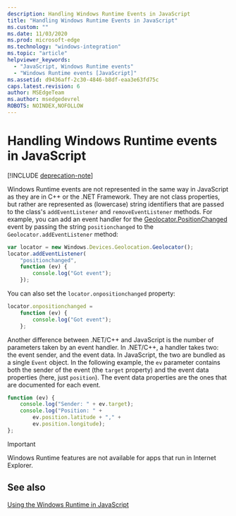 ```yaml
---
description: Handling Windows Runtime Events in JavaScript
title: "Handling Windows Runtime Events in JavaScript"
ms.custom: ""
ms.date: 11/03/2020
ms.prod: microsoft-edge
ms.technology: "windows-integration"
ms.topic: "article"
helpviewer_keywords: 
  - "JavaScript, Windows Runtime events"
  - "Windows Runtime events [JavaScript]"
ms.assetid: d9436aff-2c30-4846-b8df-eaa3e63fd75c
caps.latest.revision: 6
author: MSEdgeTeam
ms.author: msedgedevrel
ROBOTS: NOINDEX,NOFOLLOW
---
```

# Handling Windows Runtime events in JavaScript  

[!INCLUDE [deprecation-note](../includes/legacy-edge-note.md)]  

Windows Runtime events are not represented in the same way in JavaScript as they are in C++ or the .NET Framework.  They are not class properties, but rather are represented as \(lowercase\) string identifiers that are passed to the class's `addEventListener` and `removeEventListener` methods.  For example, you can add an event handler for the [Geolocator.PositionChanged][UwpWindowsGeolocationGeolocatorDevicesPositionChanged] event by passing the string `positionchanged` to the `Geolocator.addEventListener` method:  

```javascript  
var locator = new Windows.Devices.Geolocation.Geolocator();
locator.addEventListener(
    "positionchanged",
    function (ev) {
        console.log("Got event");
    });
```  

You can also set the `locator.onpositionchanged` property:  

```javascript
locator.onpositionchanged =
    function (ev) {
        console.log("Got event");
    };
```  

Another difference between .NET/C++ and JavaScript is the number of parameters taken by an event handler.  In .NET/C++, a handler takes two:  the event sender, and the event data.  In JavaScript, the two are bundled as a single `Event` object.  In the following example, the `ev` parameter contains both the sender of the event \(the `target` property\) and the event data properties \(here, just `position`\).  The event data properties are the ones that are documented for each event.  

```javascript
function (ev) {
    console.log("Sender: " + ev.target);
    console.log("Position: " +
        ev.position.latitude + "," +
        ev.position.longitude);
};
```  

> [!IMPORTANT]
> Windows Runtime features are not available for apps that run in Internet Explorer.  

## See also  

[Using the Windows Runtime in JavaScript][WindowsRuntimeJavascript]  

 <!-- links -->  

[WindowsRuntimeJavascript]: ./using-the-windows-runtime-in-javascript.md "Using the Windows Runtime in JavaScript | Microsoft Docs"  

[UwpWindowsGeolocationGeolocatorDevicesPositionChanged]: /uwp/api/Windows.Devices.Geolocation.Geolocator#Windows_Devices_Geolocation_Geolocator_PositionChanged "Geolocator Class | Microsoft Docs"  
